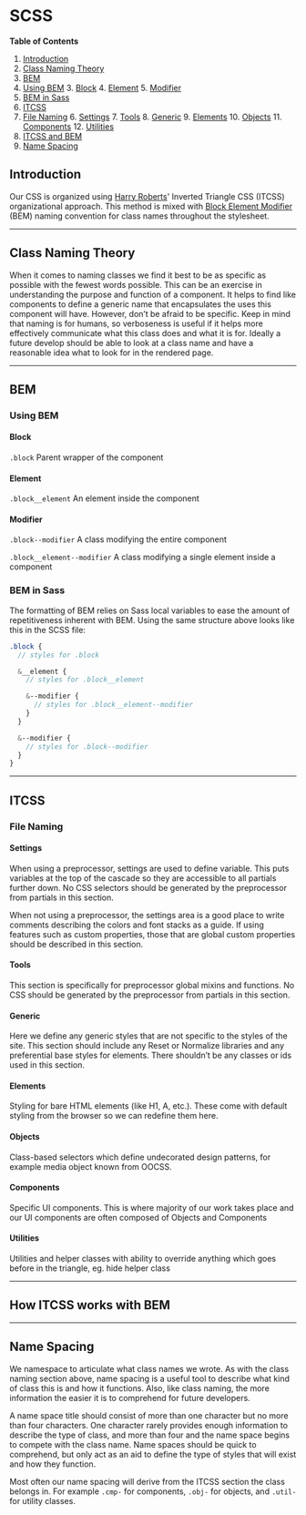 # SCSS

**Table of Contents**

1. [Introduction](#Introduction)
1. [Class Naming Theory](#Class-Naming-Theory)
1. [BEM](#BEM)
  2. [Using BEM](#Using-BEM)
    3. [Block](#Block)
    4. [Element](#Element)
    5. [Modifier](#Modifier)
  3. [BEM in Sass](#BEM-in-Sass)
4. [ITCSS](#ITCSS)
  5. [File Naming](#File-Naming)
    6. [Settings](#Settings)
    7. [Tools](#Tools)
    8. [Generic](#Generic)
    9. [Elements](#Elements)
    10. [Objects](#Objects)
    11. [Components](#Components)
    12. [Utilities](#Utilities)
13. [ITCSS and BEM](#ITCSS-and-BEM)
2. [Name Spacing](#Name-Spacing)


## Introduction

Our CSS is organized using [Harry Roberts](csswizardry.com)' Inverted Triangle CSS (ITCSS) organizational approach. This method is mixed with [Block Element Modifier](http://getbem.com) (BEM) naming convention for class names throughout the stylesheet.

---

## Class Naming Theory

When it comes to naming classes we find it best to be as specific as possible with the fewest words possible. This can be an exercise in understanding the purpose and function of a component. It helps to find like components to define a generic name that encapsulates the uses this component will have. However, don’t be afraid to be specific. Keep in mind that naming is for humans, so verboseness is useful if it helps more effectively communicate what this class does and what it is for. Ideally a future develop should be able to look at a class name and have a reasonable idea what to look for in the rendered page.

---

## BEM

### Using BEM

#### Block

`.block`
Parent wrapper of the component

#### Element

`.block__element`
An element inside the component

#### Modifier
`.block--modifier`
A class modifying the entire component

`.block__element--modifier` 
A class modifying a single element inside a component

### BEM in Sass

The formatting of BEM relies on Sass local variables to ease the amount of repetitiveness inherent with BEM. Using the same structure above looks like this in the SCSS file:

```scss
.block {
  // styles for .block

  &__element {
    // styles for .block__element

    &--modifier {
      // styles for .block__element--modifier
    }
  }

  &--modifier {
    // styles for .block--modifier
  }
}
```

---

## ITCSS

### File Naming

#### Settings

When using a preprocessor, settings are used to define variable. This puts variables at the top of the cascade so they are accessible to all partials further down. No CSS selectors should be generated by the preprocessor from partials in this section.

When not using a preprocessor, the settings area is a good place to write comments describing the colors and font stacks as a guide. If using features such as custom properties, those that are global custom properties should be described in this section.

#### Tools

This section is specifically for preprocessor global mixins and functions. No CSS should be generated by the preprocessor from partials in this section.

#### Generic

Here we define any generic styles that are not specific to the styles of the site. This section should include any Reset or Normalize libraries and any preferential base styles for elements. There shouldn’t be any classes or ids used in this section.

#### Elements

Styling for bare HTML elements (like H1, A, etc.). These come with default styling from the browser so we can redefine them here.
#### Objects

Class-based selectors which define undecorated design patterns, for example media object known from OOCSS.

#### Components

Specific UI components. This is where majority of our work takes place and our UI components are often composed of Objects and Components

#### Utilities

Utilities and helper classes with ability to override anything which goes before in the triangle, eg. hide helper class

---

## How ITCSS works with BEM

---

## Name Spacing

We namespace to articulate what class names we wrote. As with the class naming section above, name spacing is a useful tool to describe what kind of class this is and how it functions. Also, like class naming, the more information the easier it is to comprehend for future developers.

A name space title should consist of more than one character but no more than four characters. One character rarely provides enough information to describe the type of class, and more than four and the name space begins to compete with the class name. Name spaces should be quick to comprehend, but only act as an aid to define the type of styles that will exist and how they function.

Most often our name spacing will derive from the ITCSS section the class belongs in. For example `.cmp-` for components, `.obj-` for objects, and `.util-` for utility classes.

